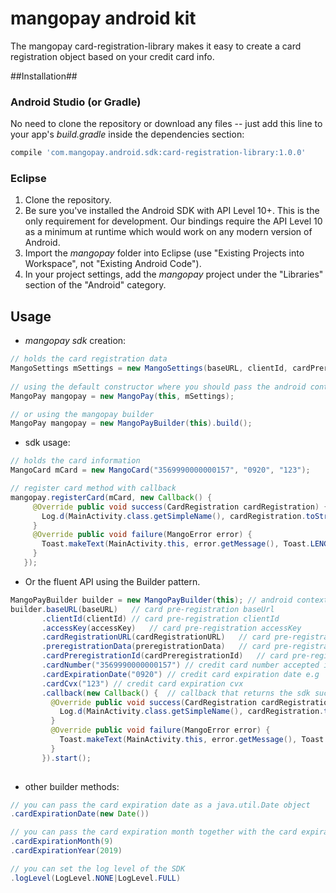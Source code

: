 # mangopay android kit #

The mangopay card-registration-library makes it easy to create a card registration object based on your credit card info.

##Installation##
### Android Studio (or Gradle) ###

No need to clone the repository or download any files -- just add this line to your app's *build.gradle* inside the dependencies section:


```groovy
compile 'com.mangopay.android.sdk:card-registration-library:1.0.0'
```


### Eclipse ###

1. Clone the repository.
2. Be sure you've installed the Android SDK with API Level 10+. This is the only requirement for development. Our bindings require the API Level 10 as a minimum at runtime which would work on any modern version of Android.
3. Import the *mangopay* folder into Eclipse (use "Existing Projects into Workspace", not "Existing Android Code").
4. In your project settings, add the *mangopay* project under the "Libraries" section of the "Android" category.

## Usage ##

* *mangopay sdk* creation:

```java
// holds the card registration data
MangoSettings mSettings = new MangoSettings(baseURL, clientId, cardPreregistrationId,cardRegistrationURL, preregistrationData, accessKey);
             
// using the default constructor where you should pass the android context and  the settings object
MangoPay mangopay = new MangoPay(this, mSettings);

// or using the mangopay builder
MangoPay mangopay = new MangoPayBuilder(this).build();
```

* sdk usage:

```java       
// holds the card information
MangoCard mCard = new MangoCard("3569990000000157", "0920", "123");

// register card method with callback
mangopay.registerCard(mCard, new Callback() {
     @Override public void success(CardRegistration cardRegistration) {
       Log.d(MainActivity.class.getSimpleName(), cardRegistration.toString());
     }
     @Override public void failure(MangoError error) {
       Toast.makeText(MainActivity.this, error.getMessage(), Toast.LENGTH_LONG).show();
     }
   });
```

* Or the fluent API using the Builder pattern.

```java 
MangoPayBuilder builder = new MangoPayBuilder(this); // android context
builder.baseURL(baseURL)   // card pre-registration baseUrl
       .clientId(clientId) // card pre-registration clientId
       .accessKey(accessKey)   // card pre-registration accessKey
       .cardRegistrationURL(cardRegistrationURL)   // card pre-registration url
       .preregistrationData(preregistrationData)   // card pre-registration data
       .cardPreregistrationId(cardPreregistrationId)   // card pre-registration id
       .cardNumber("3569990000000157") // credit card number accepted inputs: '123412341234' or '1234-1234-1234-1234' or '1234 1234 1234 1234'
       .cardExpirationDate("0920") // credit card expiration date e.g '0920' or '11/20' or '02-19'
       .cardCvx("123") // credit card expiration cvx
       .callback(new Callback() {  // callback that returns the sdk success or failure objects
         @Override public void success(CardRegistration cardRegistration) {
           Log.d(MainActivity.class.getSimpleName(), cardRegistration.toString());
         }
         @Override public void failure(MangoError error) {
           Toast.makeText(MainActivity.this, error.getMessage(), Toast.LENGTH_LONG).show();
         }
       }).start();
                    
```

* other builder methods:

```java
// you can pass the card expiration date as a java.util.Date object
.cardExpirationDate(new Date())

// you can pass the card expiration month together with the card expiration year as integers
.cardExpirationMonth(9) 
.cardExpirationYear(2019)

// you can set the log level of the SDK
.logLevel(LogLevel.NONE|LogLevel.FULL)

```
